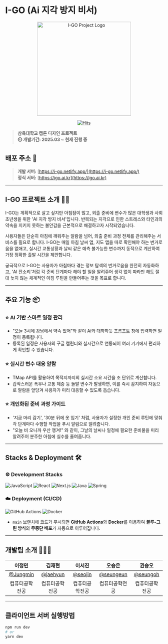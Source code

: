# I-GO (Ai 지각 방지 비서)

<div align="center">
<img width="300" alt="I-GO Project Logo" src="https://igo.ai.kr/logo.png">

[![Hits](https://hits.seeyoufarm.com/api/count/incr/badge.svg?url=https%3A%2F%2Fgithub.com%2Fprj-capstone-2025-syu%2Fi_go_client&count_bg=%23007ACC&title_bg=%23555555&icon=&icon_color=%23E7E7E7&title=hits&edge_flat=false)](https://hits.seeyoufarm.com)

</div>

> **삼육대학교 캡톤 디자인 프로젝트** <br/> **⏲️ 개발기간: 2025.03 ~ 현재 진행 중**

## 배포 주소 🚀

> **개발 서버:** [https://i-go.netlify.app/](https://i-go.netlify.app/) <br>
> **정식 서버:** [https://igo.ai.kr](https://igo.ai.kr) <br>

---

## I-GO 프로젝트 소개 👨‍🏫

I-GO는 계획적으로 살고 싶지만 아침잠이 많고, 외출 준비에 변수가 많은 대학생과 사회초년생을 위한 'AI 지각 방지 비서'입니다. 반복되는 지각으로 인한 스트레스와 타인과의 약속을 지키지 못하는 불안감을 근본적으로 해결하고자 시작되었습니다.

사용자들은 단순히 아침에 깨워주는 알람을 넘어, 외출 준비 과정 전체를 관리해주는 서비스를 필요로 합니다. I-GO는 매일 아침 날씨 앱, 지도 앱을 따로 확인해야 하는 번거로움을 없애고, 실시간 교통상황과 날씨 같은 예측 불가능한 변수까지 동적으로 계산하여 가장 정확한 출발 시간을 제안합니다.

궁극적으로 I-GO는 사용자가 아침마다 겪는 정보 탐색의 번거로움을 완전히 자동화하고, 'AI 잔소리'처럼 각 준비 단계마다 해야 할 일을 알려주어 생각 없이 따라만 해도 절대 늦지 않는 체계적인 아침 루틴을 만들어주는 것을 목표로 합니다.

---

## 주요 기능 📦

### ⭐️ AI 기반 스마트 일정 관리
- "오늘 3시에 강남에서 약속 있어"와 같이 Ai와 대화하듯 프롬프트 창에 입력하면 일정이 등록됩니다.
- 등록된 일정은 사용자의 구글 캘린더와 실시간으로 연동되어 여러 기기에서 편리하게 확인할 수 있습니다.

### ⭐️ 실시간 변수 대응 알람
- TMap API를 활용하여 목적지까지의 실시간 소요 시간을 초 단위로 계산합니다.
- 갑작스러운 폭우나 교통 체증 등 돌발 변수가 발생하면, 이를 즉시 감지하여 자동으로 알람을 앞당겨 사용자가 미리 대응할 수 있도록 돕습니다.

### ⭐️ 개인화된 준비 과정 가이드
- '지금 머리 감기', '30분 뒤에 옷 입기' 처럼, 사용자가 설정한 개인 준비 루틴에 맞춰 각 단계마다 수행할 작업을 푸시 알림으로 알려줍니다.
- "오늘 비 오니까 우산 챙겨!" 와 같이, 그날의 날씨나 일정에 필요한 준비물을 미리 알려주어 분주한 아침에 실수를 줄여줍니다.

---

## Stacks & Deployment 🛠️

### ⚙️ Development Stacks
![JavaScript](https://img.shields.io/badge/JavaScript-F7DF1E?style=for-the-badge&logo=Javascript&logoColor=white)
![React](https://img.shields.io/badge/React-20232A?style=for-the-badge&logo=react&logoColor=61DAFB)
![Next.js](https://img.shields.io/badge/Next.js-000000?style=for-the-badge&logo=Next.js&logoColor=white)
![Java](https://img.shields.io/badge/java-%23ED8B00.svg?style=for-the-badge&logo=openjdk&logoColor=white)
![Spring](https://img.shields.io/badge/spring-%236DB33F.svg?style=for-the-badge&logo=spring&logoColor=white)

### ☁️ Deployment (CI/CD)
![GitHub Actions](https://img.shields.io/badge/GitHub%20Actions-2088FF?style=for-the-badge&logo=GitHub%20Actions&logoColor=white)
![Docker](https://img.shields.io/badge/Docker-2496ED?style=for-the-badge&logo=Docker&logoColor=white)
- `main` 브랜치에 코드가 푸시되면 **GitHub Actions**와 **Docker**를 이용하여 **블루-그린 방식**의 **무중단 배포**가 자동으로 이루어집니다.

---

## 개발팀 소개 🧑‍🤝‍🧑

| 이정민 | 김재현 | 이서진 | 오승은 | 권승오 |
| :---: | :---: | :---: | :---: | :---: |
| [@Jungmin](https://github.com/BBongDDa) | [@jaehyun](https://github.com/kod0406) | [@seojin](https://github.com/selenophile15) | [@seungeun](https://github.com/ggumdols) | [@seungoh](https://github.com/) |
| 컴퓨터공학전공 | 컴퓨터공학전공 | 컴퓨터공학전공 | 컴퓨터공학전공 | 컴퓨터공학전공 |

---

## 클라이언트 서버 실행방법
```bash
npm run dev
# or
yarn dev
```

